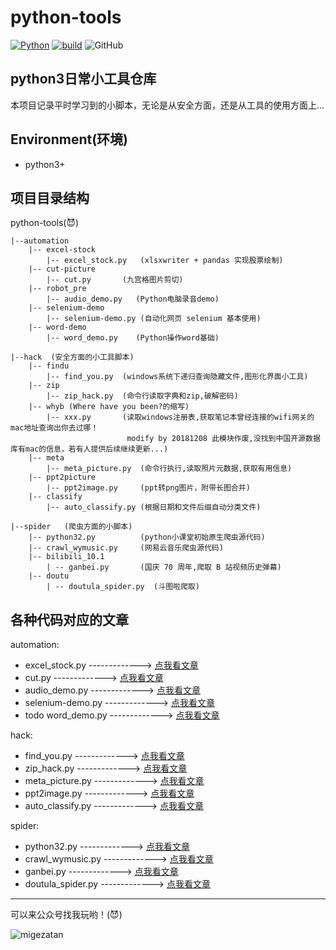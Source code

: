 # python-tools
[![Python](https://img.shields.io/badge/python-v3.5+%2B-blue.svg)](https://www.python.org/)
[![build](https://img.shields.io/badge/build-passing-green.svg)](https://github.com/unlimitbladeworks/sy-pynotebook)
![GitHub](https://img.shields.io/github/license/mashape/apistatus.svg)



## python3日常小工具仓库
本项目记录平时学习到的小脚本，无论是从安全方面，还是从工具的使用方面上...


Environment(环境)
---

- python3+

项目目录结构
---
python-tools(:smiling_imp:)

    |--automation
        |-- excel-stock
            |-- excel_stock.py   (xlsxwriter + pandas 实现股票绘制)
        |-- cut-picture
            |-- cut.py       (九宫格图片剪切)
        |-- robot_pre
            |-- audio_demo.py   (Python电脑录音demo)
        |-- selenium-demo
            |-- selenium-demo.py (自动化网页 selenium 基本使用)
        |-- word-demo
            |-- word_demo.py    (Python操作word基础)
        
    |--hack  (安全方面的小工具脚本)
        |-- findu
            |-- find_you.py  (windows系统下递归查询隐藏文件,图形化界面小工具)
        |-- zip
            |-- zip_hack.py  (命令行读取字典和zip,破解密码)
        |-- whyb (Where have you been?的缩写)
            |-- xxx.py       (读取windows注册表,获取笔记本曾经连接的wifi网关的mac地址查询出你去过哪！
                              modify by 20181208 此模块作废,没找到中国开源数据库有mac的信息，若有人提供后续继续更新...)
        |-- meta
            |-- meta_picture.py  (命令行执行,读取照片元数据,获取有用信息)
        |-- ppt2picture
            |-- ppt2image.py     (ppt转png图片，附带长图合并)
        |-- classify
            |-- auto_classify.py (根据日期和文件后缀自动分类文件)
            
    |--spider   (爬虫方面的小脚本)
        |-- python32.py          (python小课堂初始原生爬虫源代码)
        |-- crawl_wymusic.py     (网易云音乐爬虫源代码)
        |-- bilibili_10.1
            | -- ganbei.py       (国庆 70 周年,爬取 B 站视频历史弹幕)
        |-- doutu
            | -- doutula_spider.py  (斗图啦爬取)

各种代码对应的文章
---

automation:

- excel_stock.py -------------> [点我看文章](https://mp.weixin.qq.com/s?__biz=MzAxMTM3MDk2Ng==&mid=2451659709&idx=1&sn=657979494e70948c50c96c71cff02de2&chksm=8c97d304bbe05a12fa515241d9551d087c903a415af2e0b77edaa4805a09a8803173b03fe705&token=1304533427&lang=zh_CN#rd)
- cut.py -------------> [点我看文章](https://mp.weixin.qq.com/s/VbfWyWR4oxCKTtguSJNmaQ) 
- audio_demo.py -------------> [点我看文章](https://mp.weixin.qq.com/s/vydiMi8lFln9e0Qe0xA1_A)
- selenium-demo.py -------------> [点我看文章](https://mp.weixin.qq.com/s/HI8PJiqkd63VAfmsi2RXFA)
- todo word_demo.py -------------> [点我看文章](https://mp.weixin.qq.com/s/f8YFG48TZ2i1_RyvP9C6JQ)


hack:

- find_you.py   -------------> [点我看文章](https://mp.weixin.qq.com/s?__biz=MzAxMTM3MDk2Ng==&mid=2451659560&idx=1&sn=420a1ba051f335ef09639dd613ac0158&chksm=8c97d391bbe05a87db3e6df957785efe9818260d0d1eaea53cdc30d875d0847672a1661aa61a&token=1588198533&lang=zh_CN#rd)
- zip_hack.py  -------------> [点我看文章](https://mp.weixin.qq.com/s?__biz=MzAxMTM3MDk2Ng==&mid=2451659077&idx=1&sn=232d05d83a95d9a8e1a2827d1c11934f&chksm=8c97d1fcbbe058ea9442195b4b7c500dc26670b31bde1690202076de523897f4cad00986b412&token=490358700&lang=zh_CN#rd)
- meta_picture.py  -------------> [点我看文章](https://mp.weixin.qq.com/s?__biz=MzAxMTM3MDk2Ng==&mid=2451659112&idx=1&sn=93c28fc18e1af2c84666fbf9b9a01218&chksm=8c97d1d1bbe058c7b00d4a7065507617caeea02ffc640c2d0318914a008432bb37f3f47e1f64&token=1168554650&lang=zh_CN#rd)
- ppt2image.py   -------------> [点我看文章](https://mp.weixin.qq.com/s?__biz=MzAxMTM3MDk2Ng==&mid=2451659643&idx=1&sn=f6b96f8a5604e949e99d3b1fee4f93a6&chksm=8c97d3c2bbe05ad45770dcbbbedff429b8c951986d84c8fd680116ff3dc35212049aff7b15a7&token=1281636927&lang=zh_CN#rd)
- auto_classify.py   -------------> [点我看文章](https://mp.weixin.qq.com/s?__biz=MzAxMTM3MDk2Ng==&mid=2451659689&idx=1&sn=4eb5c6080adf01b344cfc478a0aa1ce2&chksm=8c97d310bbe05a06531137e4b97b53a13a8ddcbe083c6239d64b848b4f2cb68e8710a2a318b5&token=1009393911&lang=zh_CN#rd)


spider:

- python32.py   -------------> [点我看文章](https://mp.weixin.qq.com/s?__biz=MzAxMTM3MDk2Ng==&mid=2451659374&idx=1&sn=d2252c900a04ccccc78d87e6aeac063c&chksm=8c97d2d7bbe05bc18561ca6e3ac3270bf425a970b1b0683ee53a96ddc01ae1f25be819b9c84c&token=1122100117&lang=zh_CN#rd)
- crawl_wymusic.py   -------------> [点我看文章](https://mp.weixin.qq.com/s?__biz=MzAxMTM3MDk2Ng==&mid=2451659659&idx=1&sn=5be9661d06aa11a61af6e20efd07abfb&chksm=8c97d332bbe05a24f7cd81efe8738b5c5ba63e61cfb9a69ffce6008753fd531b0ddd45979dd0&token=71465630&lang=zh_CN#rd)
- ganbei.py   -------------> [点我看文章](https://mp.weixin.qq.com/s/IOv_HF3dC87Orm09KKSFzA)
- doutula_spider.py   -------------> [点我看文章](https://mp.weixin.qq.com/s/mRDw_NxbelbVPECVzBaOLQ)






<hr/>

可以来公众号找我玩哟！(:smiling_imp:)

![migezatan](https://img-blog.csdnimg.cn/20181104164256754.png)




